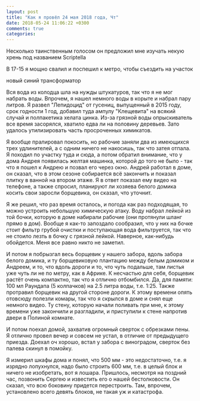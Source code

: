 ```yaml
---
layout: post
title: "Как я провёл 24 мая 2018 года, Чт"
date: 2018-05-24 11:06:22 +0300
comments: true
categories: 
---
```


Несколько таинственным голосом он предложил мне изучать некую хрень под названием Scriptella

В 17-15 я мощно свалил и поспешил к метро, чтобы съездить на участок

новый синий трансформатор


Вся вода из колодца шла на нужды штукатуров, так что я не мог набрать воды. Впрочем, я нашел немного воды в корыте и набрал пару литров. Я развел "Лепидоцид" от гусениц, выпущенный в 2015 году, срок годности 1 год, добавил туда ампулу "Клещевита" на всякий случай и полпакетика хелата цинка. Из-за грязной воды опрыскиватель все время засорялся, хватило едва ли на половину деревьев. Зато удалось утилизировать часть просроченных химикатов.

Я вообще пралировал покосить, но рабочие заняли два из имеющихся трех удлинителей, а с одним ничего не накосишь, так что затея отпала. Я походил по участку туда и сюда, а потом обратил внимание, что у дома Андрея появилась желтая машинка, которой до того не было - так что я пошел к Андрею и позвал его через окно. Андрей работал в доме, он сказал, что в этом сезоне собирается всё закончить и показал плитку в ванной на втором этаже. Я в ответ показал ему видео на телефоне, а также спросил, планируют ли хозяева белого домика косить свои заросли борщевика, он сказал, что уточнит.

Я же решил, что раз время осталось, и погода как раз подходящая, то можно устроить небольшую химическую атаку. Воду набрал лейкой из той бочки, которую в доме набирали рабочие (они протянули шланг прямо в дом). Вообще я как-то запоздало сообразил, что у них на бочке стоит фильтр грубой очистки и поступающая вода фильтруется, так что не стоило лезть в бочку с грязной лейкой. Наверное, как-нибудь обойдется. Меня все равно никто не заметил. 

И потом я побрызгал весь борщевик у нашего забора, вдоль забора белого домика, и ту борщевиковую плантацию между белым домиком и Андреем, и то, что вдоль дороги и то, что чуть подальше, там листья уже чуть ли не по метру, как в Африке. К несчастью для себя, борщевик растёт очень компактно, так что я отлично отбомбился. Да, для памяти: 100 мл Раундапа (5 колпачков) на 2.5 литра воды, т.е. 1:25. Также протравил борщевик на другой стороне дороги. К этому времени опять отовсюду полезли комары, так что я скрылся в доме и снял еще немного видео. Ту стену, которую начали поливать при мне, к этому времени уже закончили и разгладили, и приступили к стене напротив двери в Полиной комнате.

И потом поехал домой, захватив огромный сверток с обрезками пены. Я отлично провел вечер и совсем не устал, в отличие от предыдущего приезда. Доехал оч хорошо, встал у забора с виноградом, сверток без палева скинул в помойку.

Я измерил шкафы дома и понял, что 500 мм - это недостаточно, т.е. я изрядно лопухнулся, надо было строить 600 мм, т.е. в целый блок и ничего не изобретать, вот я лошара. Пришлось, несмотря на поздний час, позвонить Сергею и известить его о нашей бестолковости. Он сказал, что всю боковину придется перестроить. Там, впрочем, установлено всего девять блоков, не такая уж и катастрофа.